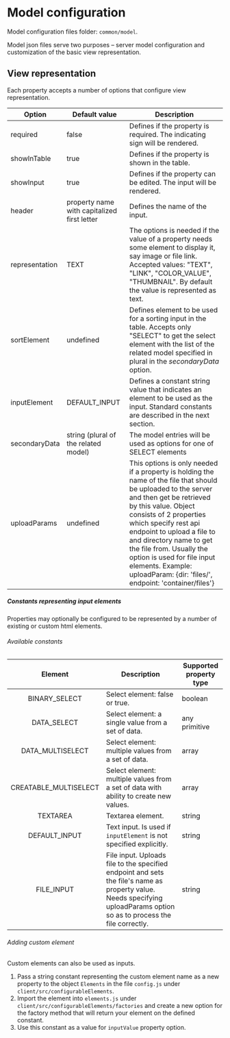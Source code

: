 # Model configuration

Model configuration files folder: `common/model`.

Model json files serve two purposes – server model configuration and customization of the basic view representation.

## View representation
Each property accepts a number of options that configure view representation.

| Option         | Default value                               | Description                                                                                                                                                                                                                                                                                                                                                                                                  |
|----------------|---------------------------------------------|--------------------------------------------------------------------------------------------------------------------------------------------------------------------------------------------------------------------------------------------------------------------------------------------------------------------------------------------------------------------------------------------------------------|
| required       | false                                       | Defines if the property is required. The indicating sign will be rendered.                                                                                                                                                                                                                                                                                                                                   |
| showInTable    | true                                        | Defines if the property is shown in the table.                                                                                                                                                                                                                                                                                                                                                               |
| showInput      | true                                        | Defines if the property can be edited. The input will be rendered.                                                                                                                                                                                                                                                                                                                                           |
| header         | property name with capitalized first letter | Defines the name of the input.                                                                                                                                                                                                                                                                                                                                                                               |
| representation | TEXT                                        | The options is needed if the value of a property needs some element to display it, say image or file link. Accepted values: "TEXT", "LINK", "COLOR_VALUE", "THUMBNAIL". By default the value is represented as text.                                                                                                                                                                                          |
| sortElement    | undefined                                   | Defines element to be used for a sorting input in the table. Accepts only "SELECT" to get the select element with the list of the related model specified in plural in the _secondaryData_ option.                                                                                                                                                                                                           |
| inputElement   | DEFAULT_INPUT                               | Defines a constant string value that indicates an element to be used as the input. Standard constants are described in the next section.                                                                                                                                                                                                                                                                     |
| secondaryData  | string (plural of the related model)        | The model entries will be used as options for one of SELECT elements                                                                                                                                                                                                                                                                                                                                         |
| uploadParams   | undefined                                   | This options is only needed if a property is holding the name of the file that should be uploaded to the server and then get be retrieved by this value. Object consists of 2 properties which specify rest api endpoint to upload a file to and directory name to get the file from. Usually the option is used for file input elements. Example: uploadParam: {dir: 'files/', endpoint: 'container/files'} |

##### Constants representing input elements
Properties may optionally be configured to be represented by a number of existing or custom html elements.
###### Available constants


|        Element        | Description                                                                                                                                                              | Supported property type |
|:---------------------:|--------------------------------------------------------------------------------------------------------------------------------------------------------------------------|-------------------------|
| BINARY_SELECT         | Select element: false or true.                                                                                                                                   | boolean                 |
| DATA_SELECT           | Select element: a single value from a set of data.                                                                                                                       | any primitive           |
| DATA_MULTISELECT      | Select element: multiple values from a set of data.                                                                                                                      | array                   |
| CREATABLE_MULTISELECT | Select element: multiple values from a set of data with ability to create new values.                                                                                    | array                   |
| TEXTAREA              | Textarea element.                                                                                                                                                        | string                  |
| DEFAULT_INPUT         | Text input. Is used if `inputElement` is not specified explicitly.                                                                                                       | string                  |
| FILE_INPUT            | File input. Uploads file to the specified endpoint and sets the file's name as property value. Needs specifying uploadParams option so as to process the file correctly. | string                  |

###### Adding custom element
Custom elements can also be used as inputs.

1. Pass a string constant representing the custom element name as a new property to the object `Elements` in the file `config.js` under `client/src/configurableElements`.
2. Import the element into `elements.js` under `client/src/configurableElements/factories` and create a new option for the factory method that will return your element on the defined constant.
3. Use this constant as a value for `inputValue` property option.
